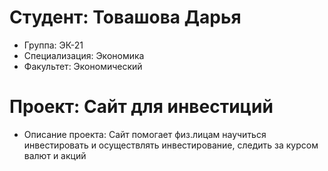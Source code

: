# Студент: Товашова Дарья 
- Группа: ЭК-21
- Специализация: Экономика 
- Факультет: Экономический
# Проект: Сайт для инвестиций 
- Описание проекта: Сайт помогает физ.лицам научиться инвестировать и осуществлять инвестирование, следить за курсом валют и акций 